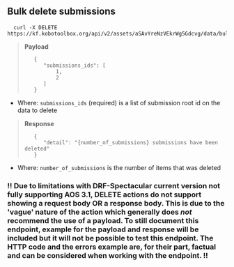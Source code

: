 ## Bulk delete submissions

```curl
  curl -X DELETE https://kf.kobotoolbox.org/api/v2/assets/aSAvYreNzVEkrWg5Gdcvg/data/bulk/
```

> **Payload**
>
>        {
>           "submissions_ids": [
>               1,
>               2
>           ]
>        }
* Where: `submissions_ids` (required) is a list of submission root id on the data
to delete


> **Response**
>
>        {
>           "detail": "{number_of_submissions} submissions have been deleted"
>        }
* Where: `number_of_submissions` is the number of items that was deleted


### !! Due to limitations with DRF-Spectacular current version not fully supporting AOS 3.1, DELETE actions do not support showing a request body OR a response body. This is due to the 'vague' nature of the action which generally does *not* recommend the use of a payload. To still document this endpoint, example for the payload and response will be included but it will not be possible to test this endpoint. The HTTP code and the errors example are, for their part, factual and can be considered when working with the endpoint. !!
